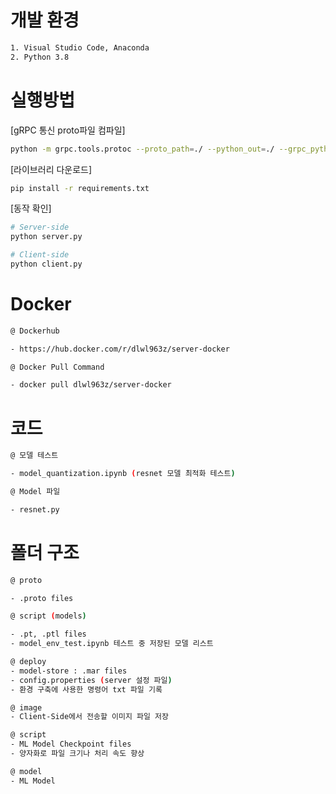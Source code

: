 # 개발 환경
```bash
1. Visual Studio Code, Anaconda
2. Python 3.8
```
# 실행방법
[gRPC 통신 proto파일 컴파일]
```bash
python -m grpc.tools.protoc --proto_path=./ --python_out=./ --grpc_python_out=./ classification.proto
```
[라이브러리 다운로드]
```bash
pip install -r requirements.txt
```

[동작 확인]

```bash
# Server-side
python server.py

# Client-side
python client.py
```

# Docker
```bash
@ Dockerhub 

- https://hub.docker.com/r/dlwl963z/server-docker

@ Docker Pull Command

- docker pull dlwl963z/server-docker
```

# 코드
```bash
@ 모델 테스트

- model_quantization.ipynb (resnet 모델 최적화 테스트)

@ Model 파일

- resnet.py
```
# 폴더 구조 
```bash
@ proto

- .proto files

@ script (models)

- .pt, .ptl files 
- model_env_test.ipynb 테스트 중 저장된 모델 리스트

@ deploy
- model-store : .mar files
- config.properties (server 설정 파일)
- 환경 구축에 사용한 명령어 txt 파일 기록

@ image
- Client-Side에서 전송할 이미지 파일 저장

@ script
- ML Model Checkpoint files
- 양자화로 파일 크기나 처리 속도 향상

@ model
- ML Model
```
